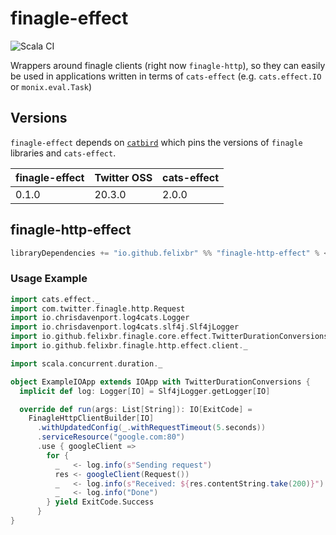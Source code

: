 # finagle-effect

![Scala CI](https://github.com/felixbr/finagle-effect/workflows/Scala%20CI/badge.svg)

Wrappers around finagle clients (right now `finagle-http`), so they can easily be used in applications written in terms of `cats-effect`
(e.g. `cats.effect.IO` or `monix.eval.Task`)  

## Versions

`finagle-effect` depends on [`catbird`](https://github.com/travisbrown/catbird) which pins the versions of `finagle` libraries and `cats-effect`.

| finagle-effect | Twitter OSS | cats-effect |
|----------------|-------------|-------------|
| 0.1.0          | 20.3.0      | 2.0.0       |

## finagle-http-effect

```sbt
libraryDependencies += "io.github.felixbr" %% "finagle-http-effect" % <version>
```

### Usage Example

```scala
import cats.effect._
import com.twitter.finagle.http.Request
import io.chrisdavenport.log4cats.Logger
import io.chrisdavenport.log4cats.slf4j.Slf4jLogger
import io.github.felixbr.finagle.core.effect.TwitterDurationConversions
import io.github.felixbr.finagle.http.effect.client._

import scala.concurrent.duration._

object ExampleIOApp extends IOApp with TwitterDurationConversions {
  implicit def log: Logger[IO] = Slf4jLogger.getLogger[IO]

  override def run(args: List[String]): IO[ExitCode] =
    FinagleHttpClientBuilder[IO]
      .withUpdatedConfig(_.withRequestTimeout(5.seconds))
      .serviceResource("google.com:80")
      .use { googleClient =>
        for {
          _   <- log.info(s"Sending request")
          res <- googleClient(Request())
          _   <- log.info(s"Received: ${res.contentString.take(200)}")
          _   <- log.info("Done")
        } yield ExitCode.Success
      }
}
```
